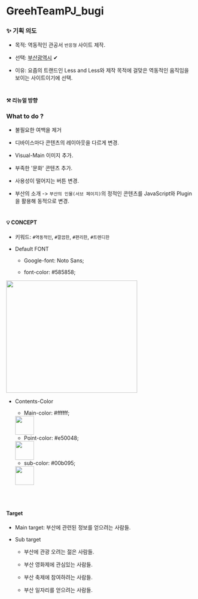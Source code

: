# GreehTeamPJ_bugi

### ✨ 기획 의도

- 목적: 역동적인 관공서 `반응형` 사이트 제작.

- 선택: <a href="https://www.busan.go.kr/depart/index">부산광역시</a> ✔

- 이유: 요즘의 트랜드인 Less and Less와 제작 목적에 걸맞은 역동적인 움직임을 보이는 사이트이기에 선택.

#

#### ⚒ 리뉴얼 방향

### What to do ?

- 불필요한 여백을 제거
  
- 디바이스마다 콘텐츠의 레이아웃을 다르게 변경. 

- Visual-Main 이미지 추가.
  
- 부족한 '문화' 콘텐츠 추가.

- 사용성이 떨어지는 버튼 변경.

- 부산의 소개 -> `부산의 인물(서브 페이지)`의 정적인 콘텐츠를 JavaScript와 Plugin을 활용해 동적으로 변경.

#

#### 💡 CONCEPT

- 키워드: `#역동적인`, `#깔끔한`, `#편리한`, `#트렌디한`

- Default FONT
  
  - Google-font: Noto Sans;
  
  - font-color: #585858;

<img src="https://user-images.githubusercontent.com/109956834/210032337-c693e116-ec18-47b5-a778-1e8ffd453ec3.png" width="350px" height="300px" />


- Contents-Color
  
  - Main-color: #ffffff;

  <img src="https://user-images.githubusercontent.com/109956834/210032455-e3946130-ae18-4659-b129-d3f3404dd4de.png" width="50px" height="50px" />

  
  - Point-color: #e50048;

  <img src="https://user-images.githubusercontent.com/109956834/210036017-f603dcf7-afd2-48e4-8983-a30b7b4921d4.png" width="50px" height="50px" />
  
  
  - sub-color: #00b095;
  
  <img src="https://user-images.githubusercontent.com/109956834/210036328-17967106-4677-46dd-9622-01024b4457e2.png" width="50px" height="50px" />
  
  
 <br />
 <br />
 
 #### Target
 
 - Main target: 부산에 관련된 정보를 얻으려는 사람들.
 
 - Sub target
 
   - 부산에 관광 오려는 젊은 사람들.
   
   - 부산 영화제에  관심있는 사람들.
   
   - 부산 축제에 참여하려는 사람들.
   
   - 부산 일자리를 얻으려는 사람들.
   

